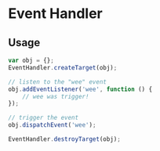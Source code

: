 # Event Handler

## Usage

```javascript
var obj = {};
EventHandler.createTarget(obj);

// listen to the "wee" event
obj.addEventListener('wee', function () {
    // wee was trigger!
});

// trigger the event
obj.dispatchEvent('wee');

EventHandler.destroyTarget(obj);

```